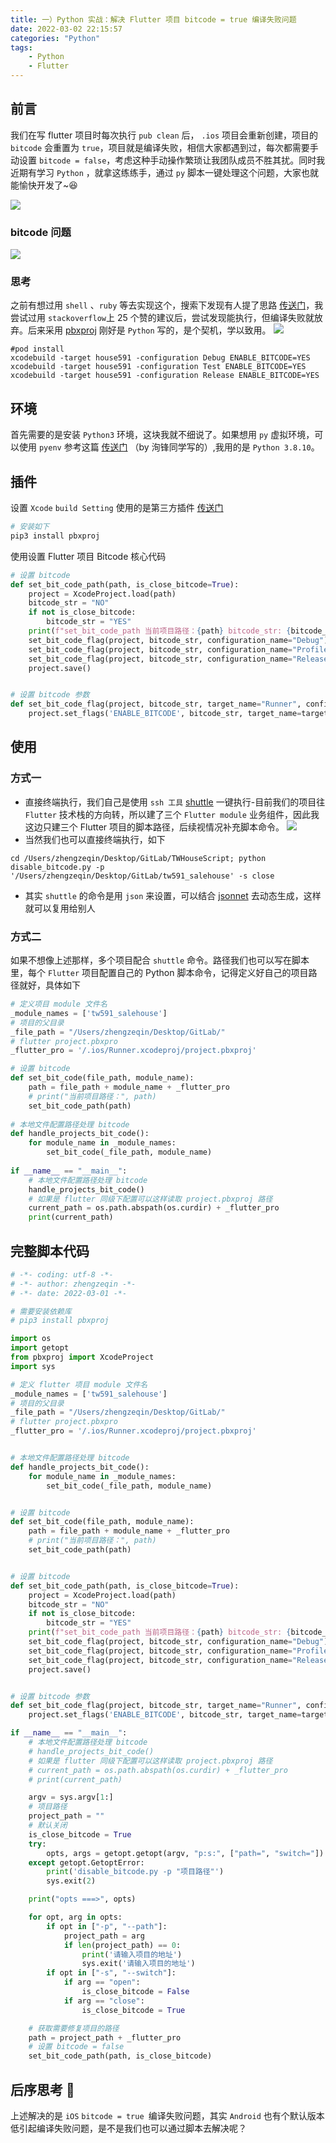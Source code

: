 ```yaml
---
title: 一）Python 实战：解决 Flutter 项目 bitcode = true 编译失败问题
date: 2022-03-02 22:15:57
categories: "Python"
tags:
	- Python
	- Flutter
---
```


## 前言
我们在写 flutter 项目时每次执行 `pub clean` 后， `.ios` 项目会重新创建，项目的 `bitcode` 会重置为 `true`，项目就是编译失败，相信大家都遇到过，每次都需要手动设置 `bitcode = false`，考虑这种手动操作繁琐让我团队成员不胜其扰。同时我近期有学习 `Python` ，就拿这练练手，通过 `py` 脚本一键处理这个问题，大家也就能愉快开发了~😆

![](/images/2022/一）Python-实战：解决-Flutter-项目-bitcode-true-编译失败问题/1.png)

### bitcode 问题
![](/images/2022/一）Python-实战：解决-Flutter-项目-bitcode-true-编译失败问题/2.png)

### 思考
之前有想过用 `shell` 、`ruby` 等去实现这个，搜索下发现有人提了思路 [传送门](https://stackoverflow.com/questions/27178452/set-xcode-build-setting-from-terminal)，我尝试过用 `stackoverflow`上 25 个赞的建议后，尝试发现能执行，但编译失败就放弃。后来采用 [pbxproj](https://github.com/kronenthaler/mod-pbxproj) 刚好是 `Python` 写的，是个契机，学以致用。
![](/images/2022/一）Python-实战：解决-Flutter-项目-bitcode-true-编译失败问题/3.png)

```shell
#pod install
xcodebuild -target house591 -configuration Debug ENABLE_BITCODE=YES
xcodebuild -target house591 -configuration Test ENABLE_BITCODE=YES
xcodebuild -target house591 -configuration Release ENABLE_BITCODE=YES

```

## 环境
首先需要的是安装 `Python3` 环境，这块我就不细说了。如果想用 `py` 虚拟环境，可以使用 `pyenv` 参考这篇 [传送门](https://juejin.cn/post/7056800493753860103) （by 洵锋同学写的）,我用的是 `Python 3.8.10`。


## 插件

设置 `Xcode` `build Setting` 使用的是第三方插件 [传送门](https://github.com/kronenthaler/mod-pbxproj)

```python
# 安装如下
pip3 install pbxproj
```

使用设置 Flutter 项目 Bitcode 核心代码

```python
# 设置 bitcode
def set_bit_code_path(path, is_close_bitcode=True):
    project = XcodeProject.load(path)
    bitcode_str = "NO"
    if not is_close_bitcode:
        bitcode_str = "YES"
    print(f"set_bit_code_path 当前项目路径：{path} bitcode_str: {bitcode_str}")
    set_bit_code_flag(project, bitcode_str, configuration_name="Debug")
    set_bit_code_flag(project, bitcode_str, configuration_name="Profile")
    set_bit_code_flag(project, bitcode_str, configuration_name="Release")
    project.save()


# 设置 bitcode 参数
def set_bit_code_flag(project, bitcode_str, target_name="Runner", configuration_name='Debug'):
    project.set_flags('ENABLE_BITCODE', bitcode_str, target_name=target_name, configuration_name=configuration_name)
```

## 使用
### 方式一

- 直接终端执行，我们自己是使用 `ssh 工具`  [shuttle](https://github.com/fitztrev/shuttle)  一键执行-目前我们的项目往 `Flutter` 技术栈的方向转，所以建了三个 `Flutter module` 业务组件，因此我这边只建三个 Flutter 项目的脚本路径，后续视情况补充脚本命令。
![](/images/2022/一）Python-实战：解决-Flutter-项目-bitcode-true-编译失败问题/4.png)
- 当然我们也可以直接终端执行，如下

```shell
cd /Users/zhengzeqin/Desktop/GitLab/TWHouseScript; python disable_bitcode.py -p '/Users/zhengzeqin/Desktop/GitLab/tw591_salehouse' -s close
```

- 其实 `shuttle` 的命令是用 `json` 来设置，可以结合 [jsonnet](https://github.com/google/jsonnet) 去动态生成，这样就可以复用给别人

### 方式二

如果不想像上述那样，多个项目配合 `shuttle`  命令。路径我们也可以写在脚本里，每个 `Flutter` 项目配置自己的 Python 脚本命令，记得定义好自己的项目路径就好，具体如下


```python
# 定义项目 module 文件名
_module_names = ['tw591_salehouse']
# 项目的父目录
_file_path = "/Users/zhengzeqin/Desktop/GitLab/"
# flutter project.pbxpro
_flutter_pro = '/.ios/Runner.xcodeproj/project.pbxproj'

# 设置 bitcode
def set_bit_code(file_path, module_name):
    path = file_path + module_name + _flutter_pro
    # print("当前项目路径：", path)
    set_bit_code_path(path)
    
# 本地文件配置路径处理 bitcode
def handle_projects_bit_code():
    for module_name in _module_names:
        set_bit_code(_file_path, module_name)
        
if __name__ == "__main__":
    # 本地文件配置路径处理 bitcode
    handle_projects_bit_code()
    # 如果是 flutter 同级下配置可以这样读取 project.pbxproj 路径
    current_path = os.path.abspath(os.curdir) + _flutter_pro
    print(current_path)
```

## 完整脚本代码

```python
# -*- coding: utf-8 -*-
# -*- author: zhengzeqin -*-
# -*- date: 2022-03-01 -*-

# 需要安装依赖库
# pip3 install pbxproj

import os
import getopt
from pbxproj import XcodeProject
import sys

# 定义 flutter 项目 module 文件名
_module_names = ['tw591_salehouse']
# 项目的父目录
_file_path = "/Users/zhengzeqin/Desktop/GitLab/"
# flutter project.pbxpro
_flutter_pro = '/.ios/Runner.xcodeproj/project.pbxproj'


# 本地文件配置路径处理 bitcode
def handle_projects_bit_code():
    for module_name in _module_names:
        set_bit_code(_file_path, module_name)


# 设置 bitcode
def set_bit_code(file_path, module_name):
    path = file_path + module_name + _flutter_pro
    # print("当前项目路径：", path)
    set_bit_code_path(path)


# 设置 bitcode
def set_bit_code_path(path, is_close_bitcode=True):
    project = XcodeProject.load(path)
    bitcode_str = "NO"
    if not is_close_bitcode:
        bitcode_str = "YES"
    print(f"set_bit_code_path 当前项目路径：{path} bitcode_str: {bitcode_str}")
    set_bit_code_flag(project, bitcode_str, configuration_name="Debug")
    set_bit_code_flag(project, bitcode_str, configuration_name="Profile")
    set_bit_code_flag(project, bitcode_str, configuration_name="Release")
    project.save()


# 设置 bitcode 参数
def set_bit_code_flag(project, bitcode_str, target_name="Runner", configuration_name='Debug'):
    project.set_flags('ENABLE_BITCODE', bitcode_str, target_name=target_name, configuration_name=configuration_name)

if __name__ == "__main__":
    # 本地文件配置路径处理 bitcode
    # handle_projects_bit_code()
    # 如果是 flutter 同级下配置可以这样读取 project.pbxproj 路径
    # current_path = os.path.abspath(os.curdir) + _flutter_pro
    # print(current_path)

    argv = sys.argv[1:]
    # 项目路径
    project_path = ""
    # 默认关闭
    is_close_bitcode = True
    try:
        opts, args = getopt.getopt(argv, "p:s:", ["path=", "switch="])
    except getopt.GetoptError:
        print('disable_bitcode.py -p "项目路径"')
        sys.exit(2)

    print("opts ===>", opts)

    for opt, arg in opts:
        if opt in ["-p", "--path"]:
            project_path = arg
            if len(project_path) == 0:
                print('请输入项目的地址')
                sys.exit('请输入项目的地址')
        if opt in ["-s", "--switch"]:
            if arg == "open":
                is_close_bitcode = False
            if arg == "close":
                is_close_bitcode = True

    # 获取需要修复项目的路径
    path = project_path + _flutter_pro
    # 设置 bitcode = false
    set_bit_code_path(path, is_close_bitcode)
```

## 后序思考 🤔

上述解决的是 `iOS` ` bitcode = true  `编译失败问题，其实 `Android` 也有个默认版本低引起编译失败问题，是不是我们也可以通过脚本去解决呢？
